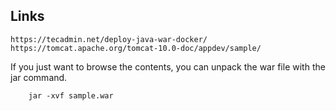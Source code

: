 ## Links
```
https://tecadmin.net/deploy-java-war-docker/
https://tomcat.apache.org/tomcat-10.0-doc/appdev/sample/
```

If you just want to browse the contents, you can unpack the war file with the jar command.

        jar -xvf sample.war
